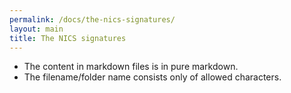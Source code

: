 ```yaml
---
permalink: /docs/the-nics-signatures/
layout: main
title: The NICS signatures
---
```


- The content in markdown files is in pure markdown.
- The filename/folder name consists only of allowed characters.